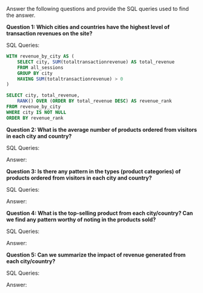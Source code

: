 Answer the following questions and provide the SQL queries used to find the answer.

    
**Question 1: Which cities and countries have the highest level of transaction revenues on the site?**


SQL Queries:
```sql
WITH revenue_by_city AS (
	SELECT city, SUM(totaltransactionrevenue) AS total_revenue
	FROM all_sessions
	GROUP BY city
	HAVING SUM(totaltransactionrevenue) > 0
)

SELECT city, total_revenue,
	RANK() OVER (ORDER BY total_revenue DESC) AS revenue_rank
FROM revenue_by_city
WHERE city IS NOT NULL
ORDER BY revenue_rank
```







**Question 2: What is the average number of products ordered from visitors in each city and country?**


SQL Queries:



Answer:





**Question 3: Is there any pattern in the types (product categories) of products ordered from visitors in each city and country?**


SQL Queries:



Answer:





**Question 4: What is the top-selling product from each city/country? Can we find any pattern worthy of noting in the products sold?**


SQL Queries:



Answer:





**Question 5: Can we summarize the impact of revenue generated from each city/country?**

SQL Queries:



Answer:







